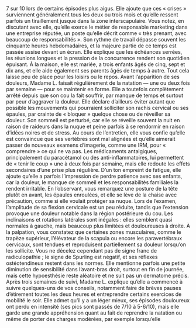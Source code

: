 7 sur 10 lors de certains épisodes plus aigus. Elle ajoute que ces « crises » surviennent généralement tous les deux ou trois mois et qu’elle ressent parfois un tiraillement jusque dans la zone interscapulaire. Vous notez, en discutant avec elle, qu’elle exerce le métier de responsable marketing dans une entreprise réputée, un poste qu’elle décrit comme « très prenant, avec beaucoup de responsabilités ». Son rythme de travail dépasse souvent les cinquante heures hebdomadaires, et la majeure partie de ce temps est passée assise devant un écran. Elle explique que les échéances serrées, les réunions longues et la pression de la concurrence rendent son quotidien épuisant. À la maison, elle est mariée, a trois enfants âgés de cinq, sept et dix ans, et elle aide également ses parents âgés de temps à autre. Tout cela laisse peu de place pour les loisirs ou le repos. Avant l’apparition de ses douleurs, Madame L. faisait régulièrement de la natation — une ou deux fois par semaine — pour se maintenir en forme. Elle a toutefois complètement arrêté depuis que son cou la fait souffrir, par manque de temps et surtout par peur d’aggraver la douleur. Elle déclare d’ailleurs éviter autant que possible les mouvements qui pourraient solliciter son rachis cervical ou ses épaules, par crainte de « bloquer » quelque chose ou de réveiller sa douleur. Son sommeil est perturbé, car elle se réveille souvent la nuit en raison de raideurs dans la nuque et peine parfois à se rendormir en raison d’idées noires et de stress. Au cours de l’entretien, elle vous confie qu’elle est convaincue que ses vertèbres sont mal alignées et qu’elle aimerait passer de nouveaux examens d’imagerie, comme une IRM, pour « comprendre » ce qui ne va pas. Les médicaments antalgiques, principalement du paracétamol ou des anti-inflammatoires, lui permettent de « tenir le coup » une à deux fois par semaine, mais elle redoute les effets secondaires d’une prise plus régulière. D’un ton empreint de fatigue, elle ajoute qu’elle a parfois l’impression de perdre patience avec ses enfants, car la douleur, le manque de sommeil et les responsabilités familiales la rendent irritable. En l’observant, vous remarquez une posture de la tête plutôt en avant, les épaules enroulées, et elle se lève de la chaise avec précaution, comme si elle voulait protéger sa nuque. Lors de l’examen, l’amplitude de sa flexion cervicale est un peu réduite, tandis que l’extension provoque une douleur notable dans la région postérieure du cou. Les inclinaisons et rotations latérales sont inégales : elles semblent quasi normales à gauche, mais beaucoup plus limitées et douloureuses à droite. À la palpation, vous constatez que certaines zones musculaires, comme le trapèze supérieur, l’élévateur de la scapula ou encore les paravertébraux cervicaux, sont tendues et reproduisent partiellement sa douleur lorsqu’on les sollicite. Vous ne décelez cependant pas de signe franc de radiculopathie ; le signe de Spurling est négatif, et ses réflexes ostéotendineux restent dans les normes. Elle mentionne parfois une petite diminution de sensibilité dans l’avant-bras droit, surtout en fin de journée, mais cette hypoesthésie reste aléatoire et ne suit pas un dermatome précis. Après trois semaines de suivi, Madame L. explique qu’elle a commencé à suivre quelques-uns de vos conseils, notamment faire de brèves pauses d’étirement toutes les deux heures et entreprendre certains exercices de mobilité le soir. Elle admet qu’il y a un léger mieux, ses épisodes douloureux ont perdu en intensité (ses pics sont passés de 7/10 à 5-6/10), mais elle garde une grande appréhension quant au fait de reprendre la natation ou même de porter des charges modérées, par exemple lorsqu’elle